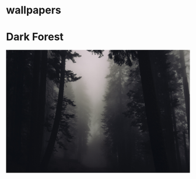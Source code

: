 # wallpapers


# Dark Forest
<p align="center">
  <img src="https://github.com/dejapiunrato/wallpapers/blob/main/dark-forest-piesito.jpg">
</p>
